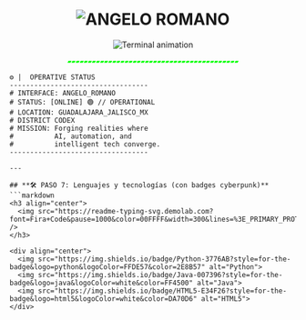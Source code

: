 <p align="center">
  <h1 align="center">
    <img src="https://readme-typing-svg.demolab.com?font=Fira+Code&weight=600&size=32&duration=4000&pause=1000&color=FF00FF&center=true&vCenter=true&width=480&lines=%3E%3E%3EANGELO.ROMANO" alt="ANGELO ROMANO" />
  </h1>
</p>
<p align="center">
  <img src="https://readme-typing-svg.demolab.com?font=Fira+Code&pause=1000&color=00FF00&center=true&vCenter=true&width=600&lines=%3E_INITIATING_SEQUENCE...;%3E%3E_NETRUNNER_PROTOCOLS_ONLINE...;%3E%3E%3E_BUILDING_THE_FUTURE_FROM_GDL...;%3E%3E%3E%3E_SYSTEMS_ARE_GO%21" alt="Terminal animation" />
</p>
<p align="center">
  <code style="color:#00FF00;">▰▰▰▰▰▰▰▰▰▰▰▰▰▰▰▰▰▰▰▰▰▰▰▰▰▰▰▰▰▰▰▰▰▰▰▰▰▰▰▰▰▰</code>
</p>

```terminal
⚙️ |  OPERATIVE STATUS
----------------------------------
# INTERFACE: ANGELO_ROMANO
# STATUS: [ONLINE] 🟢 // OPERATIONAL
# LOCATION: GUADALAJARA_JALISCO_MX
# DISTRICT CODEX
# MISSION: Forging realities where 
#          AI, automation, and 
#          intelligent tech converge.
----------------------------------

---

## **🛠️ PASO 7: Lenguajes y tecnologías (con badges cyberpunk)**
```markdown
<h3 align="center">
  <img src="https://readme-typing-svg.demolab.com?font=Fira+Code&pause=1000&color=00FFFF&width=300&lines=%3E_PRIMARY_PROTOCOLS" />
</h3>

<div align="center">
  <img src="https://img.shields.io/badge/Python-3776AB?style=for-the-badge&logo=python&logoColor=FFDE57&color=2E8B57" alt="Python">
  <img src="https://img.shields.io/badge/Java-007396?style=for-the-badge&logo=java&logoColor=white&color=FF4500" alt="Java">
  <img src="https://img.shields.io/badge/HTML5-E34F26?style=for-the-badge&logo=html5&logoColor=white&color=DA70D6" alt="HTML5">
</div>
